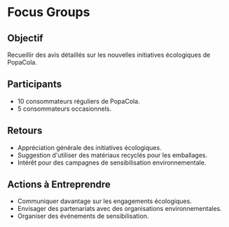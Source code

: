 # Focus Groups

## Objectif
Recueillir des avis détaillés sur les nouvelles initiatives écologiques de PopaCola.

## Participants
- 10 consommateurs réguliers de PopaCola.
- 5 consommateurs occasionnels.

## Retours
- Appréciation générale des initiatives écologiques.
- Suggestion d'utiliser des matériaux recyclés pour les emballages.
- Intérêt pour des campagnes de sensibilisation environnementale.

## Actions à Entreprendre
- Communiquer davantage sur les engagements écologiques.
- Envisager des partenariats avec des organisations environnementales.
- Organiser des événements de sensibilisation.
